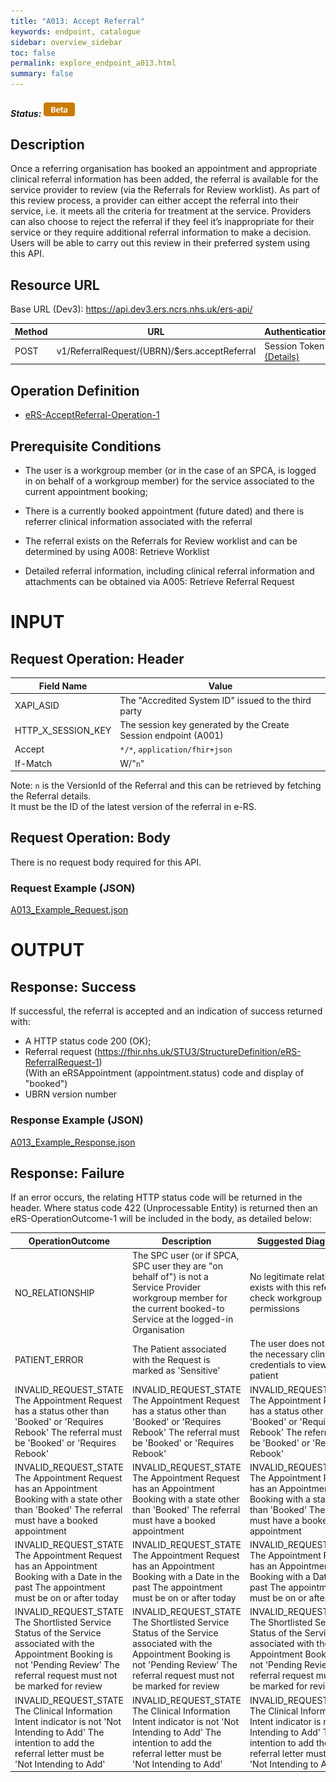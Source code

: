 ```yaml
---
title: "A013: Accept Referral"
keywords: endpoint, catalogue
sidebar: overview_sidebar
toc: false
permalink: explore_endpoint_a013.html
summary: false
---
```


##### Status: ![Beta](images/icons/api_beta.png)

## Description
Once a referring organisation has booked an appointment and appropriate clinical referral information has been added, the referral is available for the service provider to review (via the Referrals for Review worklist).
As part of this review process, a provider can either accept the referral into their service, i.e. it meets all the criteria for treatment at the service.  Providers can also choose to reject the referral if they feel it’s inappropriate for their service or they require additional referral information to make a decision. Users will be able to carry out this review in their preferred system using this API.


## Resource URL

Base URL (Dev3): https://api.dev3.ers.ncrs.nhs.uk/ers-api/

| Method       | URL                                           | Authentication   |
| -------------| -----------------------------------------     | ---------------- |
| POST         | v1/ReferralRequest/{UBRN}/$ers.acceptReferral | Session Token [(Details)](develop_business_flow_bf001.html) |


## Operation Definition
- [eRS-AcceptReferral-Operation-1](https://fhir.nhs.uk/STU3/OperationDefinition/eRS-AcceptReferral-Operation-1/_history/1.0)

## Prerequisite Conditions
- The user is a workgroup member (or in the case of an SPCA, is logged in on behalf of a workgroup member) for the service associated to the current appointment booking;  

- There is a currently booked appointment (future dated) and there is referrer clinical information associated with the referral  

- The referral exists on the Referrals for Review worklist and can be determined by using A008: Retrieve Worklist  

- Detailed referral information, including clinical referral information and attachments can be obtained via A005: Retrieve Referral Request  

# INPUT
## Request Operation: Header
| Field Name | Value |
| ---------- | ----- |
| XAPI_ASID | The "Accredited System ID" issued to the third party |
| HTTP_X_SESSION_KEY | The session key generated by the Create Session endpoint (A001)  |
| Accept | `*/*`, `application/fhir+json` |
| If-Match | W/"`n`" |

Note: `n` is the VersionId of the Referral and this can be retrieved by fetching the Referral details.  
It must be the ID of the latest version of the referral in e-RS.

## Request Operation: Body
There is no request body required for this API.

### Request Example (JSON)
[A013_Example_Request.json](filepath)

# OUTPUT
## Response: Success
If successful, the referral is accepted and an indication of success returned with:
-	A HTTP status code 200 (OK);
-	Referral request (https://fhir.nhs.uk/STU3/StructureDefinition/eRS-ReferralRequest-1)  
(With an eRSAppointment (appointment.status) code and display of "booked")
-	UBRN version number

### Response Example (JSON)
[A013_Example_Response.json](filepath)

## Response: Failure
If an error occurs, the relating HTTP status code will be returned in the header. Where status code 422 (Unprocessable Entity) is returned then an eRS-OperationOutcome-1 will be included in the body, as detailed below:

| OperationOutcome | Description | Suggested Diagnostic |
| ---------------- | ----------- | -------------------- |
| NO_RELATIONSHIP  | The SPC user (or if SPCA, SPC user they are "on behalf of") is not a Service Provider workgroup member for the current booked-to Service at the logged-in Organisation | No legitimate relationship exists with this referral, check workgroup permissions |
| PATIENT_ERROR | The Patient associated with the Request is marked as 'Sensitive' | The user does not have the necessary clinical credentials to view this patient |
| INVALID_REQUEST_STATE	The Appointment Request has a status other than 'Booked' or 'Requires Rebook'	The referral must be 'Booked' or 'Requires Rebook' | INVALID_REQUEST_STATE	The Appointment Request has a status other than 'Booked' or 'Requires Rebook'	The referral must be 'Booked' or 'Requires Rebook' | INVALID_REQUEST_STATE	The Appointment Request has a status other than 'Booked' or 'Requires Rebook'	The referral must be 'Booked' or 'Requires Rebook' |
| INVALID_REQUEST_STATE 	The Appointment Request has an Appointment Booking with a state other than 'Booked'	The referral must have a booked appointment | INVALID_REQUEST_STATE 	The Appointment Request has an Appointment Booking with a state other than 'Booked'	The referral must have a booked appointment | INVALID_REQUEST_STATE 	The Appointment Request has an Appointment Booking with a state other than 'Booked'	The referral must have a booked appointment |
| INVALID_REQUEST_STATE 	The Appointment Request has an Appointment Booking with a Date in the past	The appointment must be on or after today | INVALID_REQUEST_STATE 	The Appointment Request has an Appointment Booking with a Date in the past	The appointment must be on or after today | INVALID_REQUEST_STATE 	The Appointment Request has an Appointment Booking with a Date in the past	The appointment must be on or after today |
| INVALID_REQUEST_STATE 	The Shortlisted Service Status of the Service associated with the Appointment Booking is not 'Pending Review'	The referral request must not be marked for review | INVALID_REQUEST_STATE 	The Shortlisted Service Status of the Service associated with the Appointment Booking is not 'Pending Review'	The referral request must not be marked for review | INVALID_REQUEST_STATE 	The Shortlisted Service Status of the Service associated with the Appointment Booking is not 'Pending Review'	The referral request must not be marked for review |
| INVALID_REQUEST_STATE 	The Clinical Information Intent indicator is not 'Not Intending to Add'	The intention to add the referral letter must be 'Not Intending to Add' | INVALID_REQUEST_STATE 	The Clinical Information Intent indicator is not 'Not Intending to Add'	The intention to add the referral letter must be 'Not Intending to Add' | INVALID_REQUEST_STATE 	The Clinical Information Intent indicator is not 'Not Intending to Add'	The intention to add the referral letter must be 'Not Intending to Add' |
